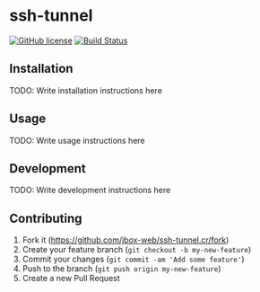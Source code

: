# ssh-tunnel

[![GitHub license](https://img.shields.io/github/license/jbox-web/ssh-tunnel.cr.svg)](https://github.com/jbox-web/ssh-tunnel.cr/blob/master/LICENSE)
[![Build Status](https://github.com/jbox-web/ssh-tunnel.cr/actions/workflows/ci.yml/badge.svg)](https://github.com/jbox-web/ssh-tunnel.cr/actions/workflows/ci.yml)

## Installation

TODO: Write installation instructions here

## Usage

TODO: Write usage instructions here

## Development

TODO: Write development instructions here

## Contributing

1. Fork it (<https://github.com/jbox-web/ssh-tunnel.cr/fork>)
2. Create your feature branch (`git checkout -b my-new-feature`)
3. Commit your changes (`git commit -am 'Add some feature'`)
4. Push to the branch (`git push origin my-new-feature`)
5. Create a new Pull Request
